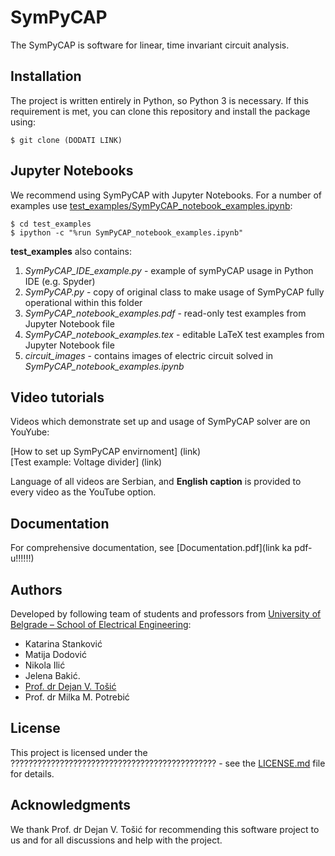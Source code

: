 # SymPyCAP

The SymPyCAP is software for linear, time invariant circuit analysis.

## Installation

The project is written entirely in Python, so Python 3 is necessary.
If this requirement is met, you can clone this repository and install the package using:

```
$ git clone (DODATI LINK)
```

## Jupyter Notebooks

We recommend using SymPyCAP with Jupyter Notebooks.
For a number of examples use [test_examples/SymPyCAP_notebook_examples.ipynb](link!!!!):

```
$ cd test_examples
$ ipython -c "%run SymPyCAP_notebook_examples.ipynb"
```

**test_examples** also contains:
1) *SymPyCAP_IDE_example.py* - example of symPyCAP usage in Python IDE (e.g. Spyder)
2) *SymPyCAP.py* - copy of original class to make usage of SymPyCAP fully operational within this folder
3) *SymPyCAP_notebook_examples.pdf* - read-only test examples from Jupyter Notebook file
4) *SymPyCAP_notebook_examples.tex* - editable LaTeX test examples from Jupyter Notebook file
5) *circuit_images* - contains images of electric circuit solved in *SymPyCAP_notebook_examples.ipynb*
	
	
## Video tutorials

Videos which demonstrate set up and usage of SymPyCAP solver are on YouYube:

[How to set up SymPyCAP envirnoment] (link)\
[Test example: Voltage divider] (link)

Language of all videos are Serbian, and **English caption** is provided to every video as the YouTube option.

## Documentation

For comprehensive documentation, see [Documentation.pdf](link ka pdf-u!!!!!!)

## Authors

Developed by following team of students and professors from [University of Belgrade – School of Electrical Engineering](https://www.etf.bg.ac.rs): 

* Katarina Stanković
* Matija Dodović
* Nikola Ilić
* Jelena Bakić.
* [Prof. dr Dejan V. Tošić](http://home.etf.rs/~tosic/) 
* Prof. dr Milka M. Potrebić

## License

This project is licensed under the ?????????????????????????????????????????????? - see the [LICENSE.md](LICENSE.md) file for details.

## Acknowledgments

We thank Prof. dr Dejan V. Tošić for recommending this software project to us and for all discussions and help with the project.

